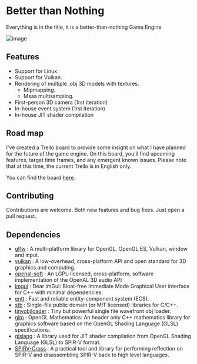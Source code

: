 # Better than Nothing
Everything is in the title, it is a better-than-nothing Game Engine

![image](https://github.com/axelcoezard/Better-than-Nothing/assets/9162303/4cf1ef9d-c0c8-46c4-99a1-2b9b6f2a27da)

## Features

 - Support for Linux.
 - Support for Vulkan.
 - Rendering of multiple .obj 3D models with textures.
	- Mipmapping.
	- Msaa multisampling.
 - First-person 3D camera (1rst iteration)
 - In-house event system (1rst iteration)
 - In-house JIT shader compilation

## Road map

I've created a Trello board to provide some insight on what I have planned for the future of the game engine.
On this board, you'll find upcoming features, target time frames, and any emergent known issues.
Please note that at this time, the current Trello is in English only.

You can find the board [here](https://trello.com/b/pKXNk3bb/road-map).

## Contributing

Contributions are welcome. Both new features and bug fixes. Just open a pull request.

## Dependencies

- [glfw](https://github.com/glfw/glfw) : A multi-platform library for OpenGL, OpenGL ES, Vulkan, window and input.
- [vulkan](https://github.com/KhronosGroup/Vulkan-Headers) : A low-overhead, cross-platform API and open standard for 3D graphics and computing.
- [openal-soft](https://github.com/kcat/openal-soft) : An LGPL-licensed, cross-platform, software implementation of the OpenAL 3D audio API
- [imgui](https://github.com/ocornut/imgui) : Dear ImGui: Bloat-free Immediate Mode Graphical User interface for C++ with minimal dependencies.
- [entt](https://github.com/skypjack/entt) : Fast and reliable entity-component system (ECS).
- [stb](https://github.com/nothings/stb) : Single-file public domain (or MIT licensed) libraries for C/C++.
- [tinyobjloader](https://github.com/tinyobjloader/tinyobjloader) : Tiny but powerful single file wavefront obj loader.
- [glm](https://github.com/g-truc/glm) : OpenGL Mathematics: An header only C++ mathematics library for graphics software based on the OpenGL Shading Language (GLSL) specifications.
- [glslang](https://github.com/KhronosGroup/glslang) : A library used for JIT shader compilation from OpenGL Shading Language (GLSL) to SPIR-V format.
- [SPIRV-Cross](https://github.com/KhronosGroup/SPIRV-Cross) : A practical tool and library for performing reflection on SPIR-V and disassembling SPIR-V back to high level languages.
